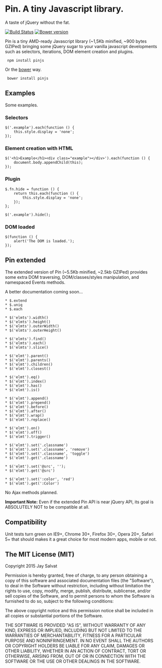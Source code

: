 Pin. A tiny Javascript library.
===============================

A taste of jQuery without the fat.

[![Build Status](https://travis-ci.org/jaysalvat/pin.png?branch=master)](https://travis-ci.org/jaysalvat/pin)
[![Bower version](https://badge.fury.io/bo/pin.svg)](http://badge.fury.io/bo/pin)

Pin is a tiny AMD-ready Javascript library (~1,5Kb minified, ~900 bytes GZIPed) bringing some jQuery sugar 
to your vanilla javascript developments such as selectors, iterations, DOM element creation and plugins.

     npm install pinjs

Or the [bower](http://bower.io) way.

     bower install pinjs

Examples
--------

Some examples.

### Selectors

    $('.example').each(function () {
        this.style.display = 'none';
    });

### Element creation with HTML

    $('<h1>Example</h1><div class="example"></div>').each(function () {
        document.body.appendChild(this);
    });

### Plugin

    $.fn.hide = function () {
        return this.each(function () {
            this.style.display = 'none';
        });
    };

    $('.example').hide();

### DOM loaded

    $(function () {
        alert('The DOM is loaded.');
    });

Pin extended
------------

The extended version of Pin (~5.5Kb minified, ~2.5kb GZIPed) provides some extra DOM traversing, DOM/classes/styles 
manipulation, and namespaced Events methods.

A better documentation coming soon...

    * $.extend
    * $.uniq
    * $.each

    * $('elmts').width()
    * $('elmts').height()
    * $('elmts').outerWidth()
    * $('elmts').outerHeight()

    * $('elmts').find()
    * $('elmts').each()
    * $('elmts').slice()

    * $('elmt').parent()
    * $('elmt').parents()
    * $('elmt').children()
    * $('elmt').closest()

    * $('elmt').eq()
    * $('elmt').index()
    * $('elmt').has()
    * $('elmt').is()

    * $('elmt').append()
    * $('elmt').prepend()
    * $('elmt').before()
    * $('elmt').after()
    * $('elmt').wrap()
    * $('elmt').replace()

    * $('elmt').on()
    * $('elmt').off()
    * $('elmt').trigger()

    * $('elmt').set('.classname')
    * $('elmt').set('.classname', 'remove')
    * $('elmt').set('.classname', 'toggle')
    * $('elmt').get('.classname')

    * $('elmt').set('@src', '');
    * $('elmt').get('@src')

    * $('elmt').set(':color', 'red')
    * $('elmt').get(':Color')

No Ajax methods planned.

**Important Note:** 
Even if the extended Pin API is near jQuery API, its goal is ABSOLUTELY NOT to be compatible at all.

## Compatibility

Unit tests turn green on IE9+, Chrome 30+, Firefox 30+, Opera 20+, Safari 5+ 
that should makes it a great choice for most modern apps, mobile or not.

The MIT License (MIT)
---------------------

Copyright 2015 Jay Salvat

Permission is hereby granted, free of charge, to any person
obtaining a copy of this software and associated documentation
files (the "Software"), to deal in the Software without
restriction, including without limitation the rights to use,
copy, modify, merge, publish, distribute, sublicense, and/or sell
copies of the Software, and to permit persons to whom the
Software is furnished to do so, subject to the following
conditions:

The above copyright notice and this permission notice shall be
included in all copies or substantial portions of the Software.

THE SOFTWARE IS PROVIDED "AS IS", WITHOUT WARRANTY OF ANY KIND,
EXPRESS OR IMPLIED, INCLUDING BUT NOT LIMITED TO THE WARRANTIES
OF MERCHANTABILITY, FITNESS FOR A PARTICULAR PURPOSE AND
NONINFRINGEMENT. IN NO EVENT SHALL THE AUTHORS OR COPYRIGHT
HOLDERS BE LIABLE FOR ANY CLAIM, DAMAGES OR OTHER LIABILITY,
WHETHER IN AN ACTION OF CONTRACT, TORT OR OTHERWISE, ARISING
FROM, OUT OF OR IN CONNECTION WITH THE SOFTWARE OR THE USE OR
OTHER DEALINGS IN THE SOFTWARE.

